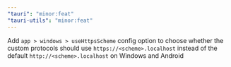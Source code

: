 ```yaml
---
"tauri": "minor:feat"
"tauri-utils": "minor:feat"
---
```


Add `app > windows > useHttpsScheme` config option to choose whether the custom protocols should use `https://<scheme>.localhost` instead of the default `http://<scheme>.localhost` on Windows and Android
